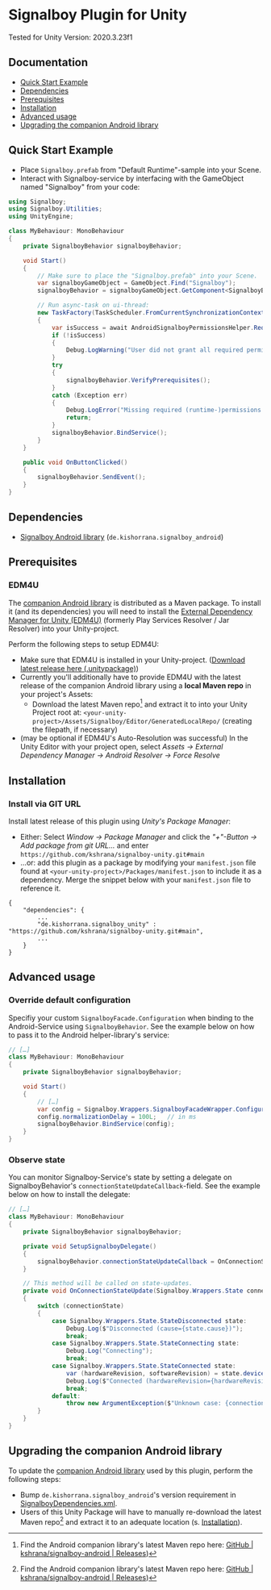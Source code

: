 # Signalboy Plugin for Unity
Tested for Unity Version: 2020.3.23f1

## Documentation
* [Quick Start Example](#quick-start-example)
* [Dependencies](#dependencies)
* [Prerequisites](#prerequisites)
* [Installation](#installation)
* [Advanced usage](#advanced-usage)
* [Upgrading the companion Android library](#upgrading-the-companion-android-library)

## Quick Start Example
* Place `Signalboy.prefab` from "Default Runtime"-sample into your Scene.
* Interact with Signalboy-service by interfacing with the GameObject named "Signalboy" from your code:
```cs
using Signalboy;
using Signalboy.Utilities;
using UnityEngine;

class MyBehaviour: MonoBehaviour
{
	private SignalboyBehavior signalboyBehavior;

	void Start()
	{
		// Make sure to place the "Signalboy.prefab" into your Scene.
		var signalboyGameObject = GameObject.Find("Signalboy");
		signalboyBehavior = signalboyGameObject.GetComponent<SignalboyBehavior>();

		// Run async-task on ui-thread:
		new TaskFactory(TaskScheduler.FromCurrentSynchronizationContext()).StartNew(async () =>
		{
			var isSuccess = await AndroidSignalboyPermissionsHelper.RequestRuntimePermissionsAsync();
			if (!isSuccess)
			{
				Debug.LogWarning("User did not grant all required permissions!");
			}
			try
			{
				signalboyBehavior.VerifyPrerequisites();
			}
			catch (Exception err)
			{
				Debug.LogError("Missing required (runtime-)permissions. Underlying error: " + err);
				return;
			}
			signalboyBehavior.BindService();
		}
	}

	public void OnButtonClicked()
	{
		signalboyBehavior.SendEvent();
	}
}
```

## Dependencies
* [Signalboy Android library](https://github.com/kshrana/signalboy-android) (`de.kishorrana.signalboy_android`)

## Prerequisites
### EDM4U
The [companion Android library](https://github.com/kshrana/signalboy-android) is distributed as a Maven package. To install it (and its dependencies) you will need to install the [External Dependency Manager for Unity (EDM4U)](https://github.com/googlesamples/unity-jar-resolver) (formerly Play Services Resolver / Jar Resolver) into your Unity-project.

Perform the following steps to setup EDM4U:
* Make sure that EDM4U is installed in your Unity-project. ([Download latest release here (.unitypackage)](https://github.com/googlesamples/unity-jar-resolver/raw/master/external-dependency-manager-latest.unitypackage))
* Currently you'll additionally have to provide EDM4U with the latest release of the companion Android library using a **local Maven repo** in your project's Assets:
  * Download the latest Maven repo[^signalboy-android-releases] and extract it to into your Unity Project root at: `<your-unity-project>/Assets/Signalboy/Editor/GeneratedLocalRepo/` (creating the filepath, if necessary)
* (may be optional if EDM4U's Auto-Resolution was successful) In the Unity Editor with your project open, select _Assets -> External Dependency Manager -> Android Resolver -> Force Resolve_

## Installation
### Install via GIT URL
Install latest release of this plugin using _Unity's Package Manager_:
* Either: Select _Window -> Package Manager_ and click the _"+"-Button -> Add package from git URL..._ and enter `https://github.com/kshrana/signalboy-unity.git#main`
* …or: add this plugin as a package by modifying your `manifest.json` file found at `<your-unity-project>/Packages/manifest.json` to include it as a dependency. Merge the snippet below with your `manifest.json` file to reference it.
```
{
	"dependencies": {
		...
		"de.kishorrana.signalboy_unity" : "https://github.com/kshrana/signalboy-unity.git#main",
		...
	}
}
```

## Advanced usage
### Override default configuration
Specifiy your custom `SignalboyFacade.Configuration` when binding to the Android-Service using `SignalboyBehavior`. See the example below on how to pass it to the Android helper-library's service:
```cs
// […]
class MyBehaviour: MonoBehaviour
{
	private SignalboyBehavior signalboyBehavior;

	void Start()
	{
		// […]
		var config = Signalboy.Wrappers.SignalboyFacadeWrapper.Configuration.Default;
		config.normalizationDelay = 100L;   // in ms
		signalboyBehavior.BindService(config);
	}
}
```

### Observe state
You can monitor Signalboy-Service's state by setting a delegate on SignalboyBehavior's `connectionStateUpdateCallback`-field. See the example below on how to install the delegate:
```cs
// […]
class MyBehaviour: MonoBehaviour
{
	private SignalboyBehavior signalboyBehavior;

	private void SetupSignalboyDelegate()
	{
		signalboyBehavior.connectionStateUpdateCallback = OnConnectionStateUpdate;
	}

	// This method will be called on state-updates.
	private void OnConnectionStateUpdate(Signalboy.Wrappers.State connectionState)
	{
		switch (connectionState)
		{
			case Signalboy.Wrappers.State.StateDisconnected state:
				Debug.Log($"Disconnected (cause={state.cause})");
				break;
			case Signalboy.Wrappers.State.StateConnecting state:
				Debug.Log("Connecting");
				break;
			case Signalboy.Wrappers.State.StateConnected state:
				var (hardwareRevision, softwareRevision) = state.deviceInformation;
				Debug.Log($"Connected (hardwareRevision={hardwareRevision}, softwareRevision={softwareRevision})");
				break;
			default:
				throw new ArgumentException($"Unknown case: {connectionState}");
		}
	}
}
```

## Upgrading the companion Android library
To update the [companion Android library](https://github.com/kshrana/signalboy-android) used by this plugin, perform the following steps:
* Bump `de.kishorrana.signalboy_android`'s version requirement in [SignalboyDependencies.xml](./Editor/SignalboyDependencies.xml).
* Users of this Unity Package will have to manually re-download the latest Maven repo[^signalboy-android-releases] and extract it to an adequate location (s. [Installation](#installation)).

[^signalboy-android-releases]: Find the Android companion library's latest Maven repo here: [GitHub | kshrana/signalboy-android | Releases](https://github.com/kshrana/signalboy-android/releases/latest))
